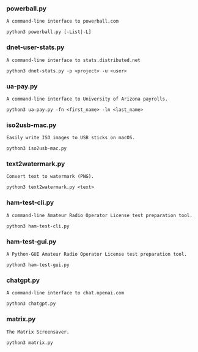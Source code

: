 ### powerball.py 
`A command-line interface to powerball.com`
```
python3 powerball.py [-List|-L]
```
    
### dnet-user-stats.py
`A command-line interface to stats.distributed.net`
```
python3 dnet-stats.py -p <project> -u <user>
```
### ua-pay.py
`A command-line interface to University of Arizona payrolls.`
```
python3 ua-pay.py -fn <first_name> -ln <last_name>
```
### iso2usb-mac.py
`Easily write ISO images to USB sticks on macOS.`
```
python3 iso2usb-mac.py
```
### text2watermark.py
`Convert text to watermark (PNG).`
```
python3 text2watermark.py <text>
```
### ham-test-cli.py
`A command-line Amateur Radio Operator License test preparation tool.`
```
python3 ham-test-cli.py
```
### ham-test-gui.py
`A Python-GUI Amateur Radio Operator License test preparation tool.`
```
python3 ham-test-gui.py
```
### chatgpt.py
`A command-line interface to chat.openai.com`
```
python3 chatgpt.py
```
### matrix.py
`The Matrix Screensaver.`
```
python3 matrix.py
```
